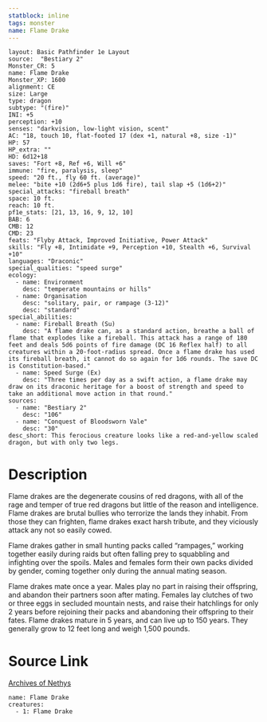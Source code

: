 ```yaml
---
statblock: inline
tags: monster
name: Flame Drake
---
```

```statblock
layout: Basic Pathfinder 1e Layout
source:  "Bestiary 2"
Monster_CR: 5
name: Flame Drake
Monster_XP: 1600
alignment: CE
size: Large
type: dragon
subtype: "(fire)"
INI: +5
perception: +10
senses: "darkvision, low-light vision, scent"
AC: "18, touch 10, flat-footed 17 (dex +1, natural +8, size -1)"
HP: 57
HP_extra: ""
HD: 6d12+18
saves: "Fort +8, Ref +6, Will +6"
immune: "fire, paralysis, sleep"
speed: "20 ft., fly 60 ft. (average)"
melee: "bite +10 (2d6+5 plus 1d6 fire), tail slap +5 (1d6+2)"
special_attacks: "fireball breath"
space: 10 ft.
reach: 10 ft.
pf1e_stats: [21, 13, 16, 9, 12, 10]
BAB: 6
CMB: 12
CMD: 23
feats: "Flyby Attack, Improved Initiative, Power Attack"
skills: "Fly +8, Intimidate +9, Perception +10, Stealth +6, Survival +10"
languages: "Draconic"
special_qualities: "speed surge"
ecology:
  - name: Environment
    desc: "temperate mountains or hills"
  - name: Organisation
    desc: "solitary, pair, or rampage (3-12)"
    desc: "standard"
special_abilities:
  - name: Fireball Breath (Su)
    desc: "A flame drake can, as a standard action, breathe a ball of flame that explodes like a fireball. This attack has a range of 180 feet and deals 5d6 points of fire damage (DC 16 Reflex half) to all creatures within a 20-foot-radius spread. Once a flame drake has used its fireball breath, it cannot do so again for 1d6 rounds. The save DC is Constitution-based."
  - name: Speed Surge (Ex)
    desc: "Three times per day as a swift action, a flame drake may draw on its draconic heritage for a boost of strength and speed to take an additional move action in that round."
sources:
  - name: "Bestiary 2"
    desc: "106"
  - name: "Conquest of Bloodsworn Vale"
    desc: "30"
desc_short: This ferocious creature looks like a red-and-yellow scaled dragon, but with only two legs. 
```
# Description
Flame drakes are the degenerate cousins of red dragons, with all of the rage and temper of true red dragons but little of the reason and intelligence. Flame drakes are brutal bullies who terrorize the lands they inhabit. From those they can frighten, flame drakes exact harsh tribute, and they viciously attack any not so easily cowed. 

Flame drakes gather in small hunting packs called “rampages,” working together easily during raids but often falling prey to squabbling and infighting over the spoils. Males and females form their own packs divided by gender, coming together only during the annual mating season. 

Flame drakes mate once a year. Males play no part in raising their offspring, and abandon their partners soon after mating. Females lay clutches of two or three eggs in secluded mountain nests, and raise their hatchlings for only 2 years before rejoining their packs and abandoning their offspring to their fates. Flame drakes mature in 5 years, and can live up to 150 years. They generally grow to 12 feet long and weigh 1,500 pounds.
# Source Link
[Archives of Nethys](https://aonprd.com/MonsterDisplay.aspx?ItemName=Flame%20Drake)
```encounter-table
name: Flame Drake
creatures:
  - 1: Flame Drake
```

